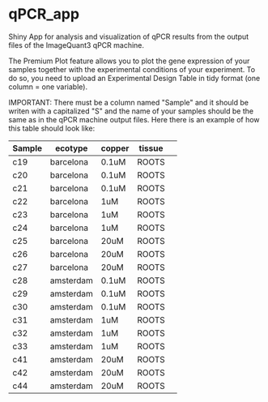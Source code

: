 # qPCR_app
Shiny App for analysis and visualization of qPCR results from the output files of the ImageQuant3 qPCR machine.

The Premium Plot feature allows you to plot the gene expression of your samples together with the experimental conditions of your experiment. To do so, you need to upload an Experimental Design Table in tidy format (one column = one variable). 

IMPORTANT: There must be a column named "Sample" and it should be writen with a capitalized "S" and the name of your samples should be the same as in the qPCR machine output files. Here there is an example of how this table should look like: 

| Sample | ecotype   | copper | tissue |   |
|--------|-----------|--------|--------|---|
| c19    | barcelona | 0.1uM  | ROOTS  |   |
| c20    | barcelona | 0.1uM  | ROOTS  |   |
| c21    | barcelona | 0.1uM  | ROOTS  |   |
| c22    | barcelona | 1uM    | ROOTS  |   |
| c23    | barcelona | 1uM    | ROOTS  |   |
| c24    | barcelona | 1uM    | ROOTS  |   |
| c25    | barcelona | 20uM   | ROOTS  |   |
| c26    | barcelona | 20uM   | ROOTS  |   |
| c27    | barcelona | 20uM   | ROOTS  |   |
| c28    | amsterdam | 0.1uM  | ROOTS  |   |
| c29    | amsterdam | 0.1uM  | ROOTS  |   |
| c30    | amsterdam | 0.1uM  | ROOTS  |   |
| c31    | amsterdam | 1uM    | ROOTS  |   |
| c32    | amsterdam | 1uM    | ROOTS  |   |
| c33    | amsterdam | 1uM    | ROOTS  |   |
| c41    | amsterdam | 20uM   | ROOTS  |   |
| c42    | amsterdam | 20uM   | ROOTS  |   |
| c44    | amsterdam | 20uM   | ROOTS  |   |